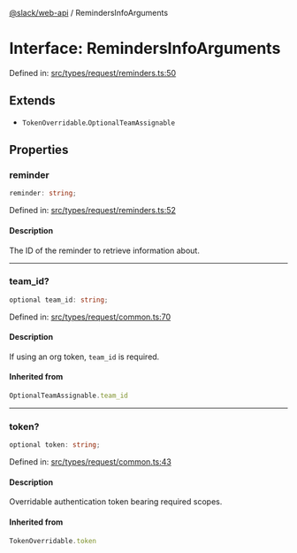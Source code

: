 [@slack/web-api](../index.md) / RemindersInfoArguments

# Interface: RemindersInfoArguments

Defined in: [src/types/request/reminders.ts:50](https://github.com/slackapi/node-slack-sdk/blob/main/packages/web-api/src/types/request/reminders.ts#L50)

## Extends

- `TokenOverridable`.`OptionalTeamAssignable`

## Properties

### reminder

```ts
reminder: string;
```

Defined in: [src/types/request/reminders.ts:52](https://github.com/slackapi/node-slack-sdk/blob/main/packages/web-api/src/types/request/reminders.ts#L52)

#### Description

The ID of the reminder to retrieve information about.

***

### team\_id?

```ts
optional team_id: string;
```

Defined in: [src/types/request/common.ts:70](https://github.com/slackapi/node-slack-sdk/blob/main/packages/web-api/src/types/request/common.ts#L70)

#### Description

If using an org token, `team_id` is required.

#### Inherited from

```ts
OptionalTeamAssignable.team_id
```

***

### token?

```ts
optional token: string;
```

Defined in: [src/types/request/common.ts:43](https://github.com/slackapi/node-slack-sdk/blob/main/packages/web-api/src/types/request/common.ts#L43)

#### Description

Overridable authentication token bearing required scopes.

#### Inherited from

```ts
TokenOverridable.token
```
